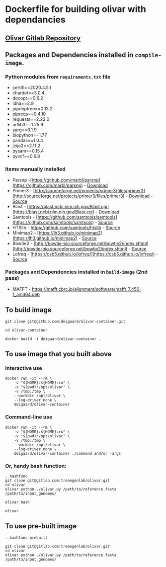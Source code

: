# Dockerfile for building olivar with dependancies

## [Olivar Gitlab Repository](https://gitlab.com/treangenlab/olivar.git)


## Packages and Dependencies installed in `compile-image`.

### Python modules from `requirements.txt` file

- certifi==2020.4.5.1
- chardet==3.0.4
- docopt==0.6.2
- idna==2.9
- pipdeptree==0.13.2
- pipreqs==0.4.10
- requests==2.23.0
- urllib3==1.25.9
- yarg==0.1.9
- biopython==1.77
- pandas==1.0.4
- jinja2==2.11.2
- pysam==0.15.4
- pyvcf==0.6.8

### Items manually installed

- Parsnp -[https://github.com/marbl/parsnp](https://github.com/marbl/parsnp) - [Download](https://github.com/marbl/parsnp/releases/download/v1.2/parsnp-OSX64-v1.2.tar.gz)
- Primer3 - [http://sourceforge.net/projects/primer3/files/primer3](http://sourceforge.net/projects/primer3/files/primer3) - [Download](https://sourceforge.net/projects/primer3/files/primer3/2.4.0/primer3-2.4.0.tar.gz) - [Source](https://github.com/primer3-org/primer3.git)
- Blast - [https://blast.ncbi.nlm.nih.gov/Blast.cgi](https://blast.ncbi.nlm.nih.gov/Blast.cgi) - [Download](https://ftp.ncbi.nlm.nih.gov/blast/executables/blast+/LATEST/)
- Samtools - [https://github.com/samtools/samtools](https://github.com/samtools/samtools) - [Source](https://github.com/samtools/samtools.git)
- HTSlib - https://github.com/samtools/htslib - [Source](https://github.com/samtools/htslib.git)
- Minimap2 - [https://lh3.github.io/minimap2](https://lh3.github.io/minimap2) - [Source](https://github.com/lh3/minimap2)
- Bowtie2 - [http://bowtie-bio.sourceforge.net/bowtie2/index.shtml](http://bowtie-bio.sourceforge.net/bowtie2/index.shtml) - [Source](https://github.com/BenLangmead/bowtie2.git)
- Lofreq - [https://csb5.github.io/lofreq/](https://csb5.github.io/lofreq/) - [Source](https://github.com/CSB5/lofreq)

### Packages and Dependencies installed in `build-image` (2nd pass)

- MAFFT - https://mafft.cbrc.jp/alignment/software/mafft_7.450-1_amd64.deb



## To build image

<pre>
<code>git clone git@github.com:deigaard/olivar-container.git

cd olivar-container

docker build -t deigaard/olivar-container .</pre></code>

## To use image that you built above

### Interactive use
<pre>
<code>docker run -it --rm \
    -v "${HOME}:${HOME}:ro" \
    -v "$(pwd):/opt/olivar" \
    -v /tmp:/tmp \
    --workdir /opt/olivar \
    --log-driver none \
    deigaard/olivar-container</pre></code>

### Command-line use
<pre>
<code>docker run -it --rm \
    -v "${HOME}:${HOME}:ro" \
    -v "$(pwd):/opt/olivar" \
    -v /tmp:/tmp \
    --workdir /opt/olivar \
    --log-driver none \
    deigaard/olivar-container ./command and/or -args</pre></code>

### Or, handy bash function:
<pre>
<code>. bashfunc
git clone git@gitlab.com:treangenlab/olivar.git
cd olivar
olivar python ./olivar.py /path/to/reference.fasta /path/to/input_genomes/

olivar bash

olivar</pre></code>


## To use pre-built image
<pre>
<code>. bashfunc-prebuilt

git clone git@gitlab.com:treangenlab/olivar.git
cd olivar
olivar python ./olivar.py /path/to/reference.fasta /path/to/input_genomes/</pre></code>
